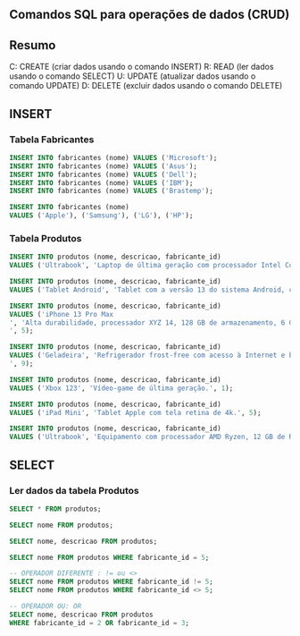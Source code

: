 ## Comandos SQL para operações de dados (CRUD)

## Resumo

C: CREATE (criar dados usando o comando INSERT)
R: READ (ler dados usando o comando SELECT)
U: UPDATE (atualizar dados usando o comando UPDATE)
D: DELETE (excluir dados usando o comando DELETE)

## INSERT

### Tabela Fabricantes

```sql
INSERT INTO fabricantes (nome) VALUES ('Microsoft');
INSERT INTO fabricantes (nome) VALUES ('Asus');
INSERT INTO fabricantes (nome) VALUES ('Dell');
INSERT INTO fabricantes (nome) VALUES ('IBM');
INSERT INTO fabricantes (nome) VALUES ('Brastemp');

INSERT INTO fabricantes (nome) 
VALUES ('Apple'), ('Samsung'), ('LG'), ('HP');
```
### Tabela Produtos

```sql
INSERT INTO produtos (nome, descricao, fabricante_id) 
VALUES ('Ultrabook', 'Laptop de última geração com processador Intel Core I9 de 16GB RAM.', 3);

INSERT INTO produtos (nome, descricao, fabricante_id) 
VALUES ('Tablet Android', 'Tablet com a versão 13 do sistema Android, com tela de 10 plegadas e 64GB de Armazenamento', 6);

INSERT INTO produtos (nome, descricao, fabricante_id) 
VALUES ('iPhone 13 Pro Max
', 'Alta durabilidade, processador XYZ 14, 128 GB de armazenamento, 6 GB de RAM e caro pra caramba.
', 5);

INSERT INTO produtos (nome, descricao, fabricante_id) 
VALUES ('Geladeira', 'Refrigerador frost-free com acesso à Internet e bla bla bla.
', 9);

INSERT INTO produtos (nome, descricao, fabricante_id) 
VALUES ('Xbox 123', 'Vídeo-game de última geração.', 1);

INSERT INTO produtos (nome, descricao, fabricante_id) 
VALUES ('iPad Mini', 'Tablet Apple com tela retina de 4k.', 5);

INSERT INTO produtos (nome, descricao, fabricante_id) 
VALUES ('Ultrabook', 'Equipamento com processador AMD Ryzen, 12 GB de RAM.', 2);
```

## SELECT

### Ler dados da tabela Produtos

```sql
SELECT * FROM produtos;

SELECT nome FROM produtos;

SELECT nome, descricao FROM produtos;

SELECT nome FROM produtos WHERE fabricante_id = 5; 

-- OPERADOR DIFERENTE : != ou <>
SELECT nome FROM produtos WHERE fabricante_id != 5; 
SELECT nome FROM produtos WHERE fabricante_id <> 5; 

-- OPERADOR OU: OR
SELECT nome, descricao FROM produtos
WHERE fabricante_id = 2 OR fabricante_id = 3; 

```